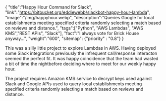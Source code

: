 {
    "title":"Happy Hour Command for Slack",
    "link":"https://bitbucket.org/eddiewebb/slackbot-happy-hour-lambda",
    "image":"/img/happyhour.webp",
    "description":"Queries Google for local establishments meeting specified criteria randomly selecting a match based on reviews and distance.",
    "tags":["Python", "AWS Lambdas", "AWS KMS","REST APIs", "Slack"],
    "fact":"I always vote for Brick House anyway...",
    "weight":"600",
    "sitemap": {"priority" : "0.8"}
}

<p>This was a silly little project to explore Lambdas in AWS. Having deployed some Slack integrations previously the infrequent call/response interacton seemed the perfect fit.  It was happy coincidence that the team had wasted a bit of time the nightbefore deciding where to meet for our weekly happy hour.</p>

<p>The project requires Amazon KMS service to decrypt keys used against Slack and Google APIs used to query local establishments meeting specified criteria randomly selecting a match based on reviews and distance.</p>
